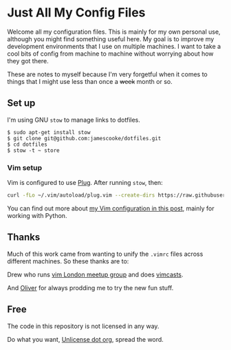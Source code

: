 # Just All My Config Files

Welcome all my configuration files. This is mainly for my own personal use,
although you might find something useful here. My goal is to improve my
development environments that I use on multiple machines. I want to take a cool
bits of config from machine to machine without worrying about how they got
there.

These are notes to myself because I'm very forgetful when it comes to things
that I might use less than once a ~~week~~ month or so.


## Set up

I'm using GNU `stow` to manage links to dotfiles.

    $ sudo apt-get install stow
    $ git clone git@github.com:jamescooke/dotfiles.git
    $ cd dotfiles
    $ stow -t ~ store


### Vim setup

Vim is configured to use [Plug](https://github.com/junegunn/vim-plug). After
running `stow`, then:

```sh
curl -fLo ~/.vim/autoload/plug.vim --create-dirs https://raw.githubusercontent.com/junegunn/vim-plug/master/plug.vim
```

You can find out more about [my Vim configuration in this
post](http://jamescooke.info/my-vim-setup-for-python-development.html), mainly
for working with Python.


## Thanks

Much of this work came from wanting to unify the `.vimrc` files across
different machines. So these thanks are to:

Drew who runs [vim London meetup group](http://www.meetup.com/Vim-London/)
and does [vimcasts](http://vimcasts.org/).

And [Oliver](https://github.com/Wolfy87) for always prodding me to try the new
fun stuff.


## Free

The code in this repository is not licensed in any way.

Do what you want, [Unlicense dot org](http://unlicense.org/), spread the word.
